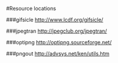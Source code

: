 #Resource locations

###gifsicle
http://www.lcdf.org/gifsicle/

###jpegtran
http://jpegclub.org/jpegtran/

###optipng
http://optipng.sourceforge.net/

###pngout
http://advsys.net/ken/utils.htm